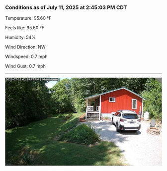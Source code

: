 ### Conditions as of July 11, 2025 at 2:45:03 PM CDT 

Temperature: 95.60 &deg;F

Feels like: 95.60 &deg;F

Humidity: 54%

Wind Direction: NW

Windspeed: 0.7 mph

Wind Gust: 0.7 mph

---

<img src="./images/latest.jpeg"/>

